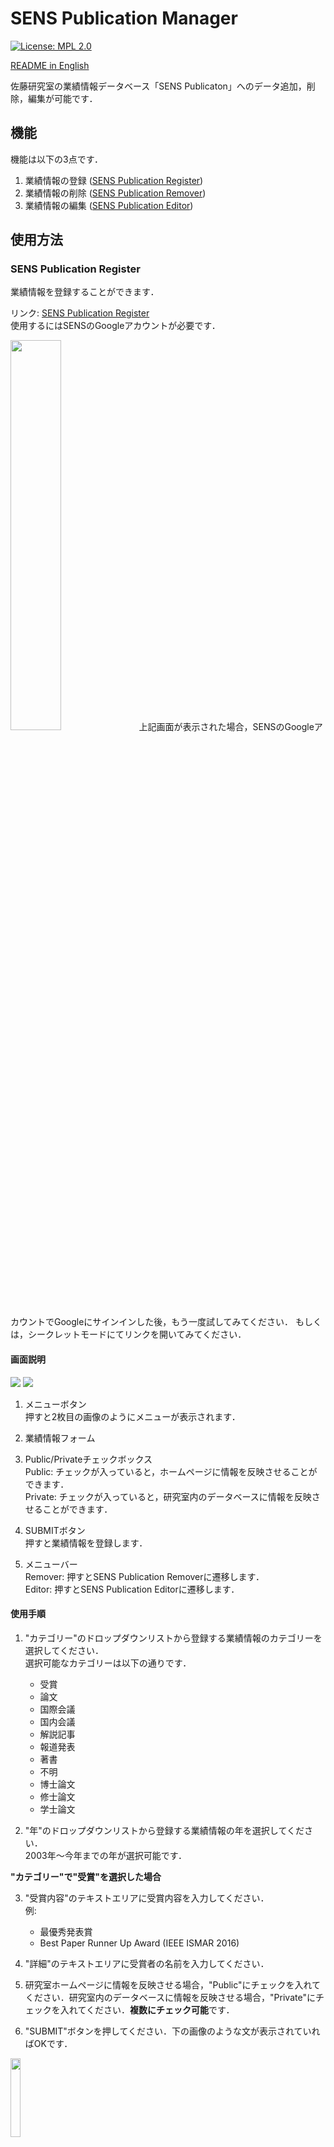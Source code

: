 # SENS Publication Manager

[![License: MPL 2.0](https://img.shields.io/badge/License-MPL%202.0-brightgreen.svg)](https://opensource.org/licenses/MPL-2.0)

[README in English](https://github.com/SENSlab/SENS_Publication/blob/master/README-en.md)

佐藤研究室の業績情報データベース「SENS Publicaton」へのデータ追加，削除，編集が可能です．

## 機能

機能は以下の3点です．

1. 業績情報の登録 ([SENS Publication Register](#sens-publication-register))
1. 業績情報の削除 ([SENS Publication Remover](#sens-publication-remover))
1. 業績情報の編集 ([SENS Publication Editor](#sens-publication-editor))

## 使用方法

### SENS Publication Register

業績情報を登録することができます．

リンク: [SENS Publication Register](https://script.google.com/a/sens.sys.es.osaka-u.ac.jp/macros/s/AKfycbwXxc8mGbcukLNakZh90Phw4v6tRSXbrqKIHnwEkqEJ-89naE0/exec?p=register)  
使用するにはSENSのGoogleアカウントが必要です．

<img src="https://github.com/SENSlab/SENS_Publication/blob/images/error_CantOpenPage.PNG" width="40%">  
上記画面が表示された場合，SENSのGoogleアカウントでGoogleにサインインした後，もう一度試してみてください．  
もしくは，シークレットモードにてリンクを開いてみてください．

#### 画面説明

<img src="https://github.com/SENSlab/SENS_Publication/blob/images/MainRegister.PNG">

<img src="https://github.com/SENSlab/SENS_Publication/blob/images/MenuRegister.PNG"> 

1. メニューボタン  
押すと2枚目の画像のようにメニューが表示されます．

2. 業績情報フォーム

3. Public/Privateチェックボックス  
Public: チェックが入っていると，ホームページに情報を反映させることができます．  
Private: チェックが入っていると，研究室内のデータベースに情報を反映させることができます．

4. SUBMITボタン  
押すと業績情報を登録します．

5. メニューバー  
Remover: 押すとSENS Publication Removerに遷移します．  
Editor: 押すとSENS Publication Editorに遷移します．

#### 使用手順

1. "カテゴリー"のドロップダウンリストから登録する業績情報のカテゴリーを選択してください．  
選択可能なカテゴリーは以下の通りです．
    - 受賞
    - 論文
    - 国際会議
    - 国内会議
    - 解説記事
    - 報道発表
    - 著書
    - 不明
    - 博士論文
    - 修士論文
    - 学士論文


2. "年"のドロップダウンリストから登録する業績情報の年を選択してください．  
2003年～今年までの年が選択可能です．

**"カテゴリー"で"受賞"を選択した場合**  

3. "受賞内容"のテキストエリアに受賞内容を入力してください．  
例:
    - 最優秀発表賞
    - Best Paper Runner Up Award (IEEE ISMAR 2016)  


4. "詳細"のテキストエリアに受賞者の名前を入力してください．

5. 研究室ホームページに情報を反映させる場合，"Public"にチェックを入れてください．研究室内のデータベースに情報を反映させる場合，"Private"にチェックを入れてください．**複数にチェック可能**です．

6. "SUBMIT"ボタンを押してください．下の画像のような文が表示されていればOKです．  
<img src="https://github.com/SENSlab/SENS_Publication/blob/images/submit.PNG" width="18%">  

**"カテゴリー"で"受賞"以外を選択した場合**  

3. "詳細"のテキストエリアに例のような業績情報を入力してください．  
例:  
    - 田辺育暉, 浅井唯貴, 榎本龍一, 松倉悠, 岩井大輔, 佐藤宏介, "仮想手操作における非操作手への触覚呈示手法の検討", 情報処理学会インタラクション2018論文集, pp. 785–790, 2018.  
    - Naruki Tanabe, Yuki Asai, Ryuichi Enomoto, Haruka Matsukura, Daisuke Iwai, and Kosuke Sato, "Haptic Feedback to Non-Manipulating Hand in Manipulating Virtual Hand", In Proceedings of IEEE Haptics Symposium 2018 Demonstrations, p. 125, 2018.


4. "ファイル"のフォームにpdfファイルを添付してください．ファイル名は例のようにしてください．  
例:
    - 2018_Interaction_N-Tanabe.pdf
    - 2018_IEEEHapticsSymposium_N-Tanabe.pdf
    - 2017_Bachelor_T-Kaminokado.pdf
    - 2018_Master_R-Mine.pdf

5. 研究室ホームページに情報を反映させる場合，"Public"にチェックを入れてください．研究室内のデータベースに情報を反映させる場合，"Private"にチェックを入れてください．**複数にチェック可能**です．  

6. "SUBMIT"ボタンを押してください．下の画像のような文が表示されていればOKです．  
<img src="https://github.com/SENSlab/SENS_Publication/blob/images/submit.PNG" width="18%">  


#### 注意点

- ファイルサイズは50MB以内になるよう圧縮してください．

- 業績情報をアップロードした後は，念のため，業績情報用のSpread Sheetに追加した情報が反映されているか確認してください．

- 不安定なネット環境では，失敗しやすいです．良好なネット環境で使用してください．

- 不安定なネット環境であったり，アップロードするpdfファイルのサイズが大きい場合，アップロードに時間がかかります．ロードバーが消えるまで気長にお待ちください．

- Google Drive内に該当する年のフォルダが存在しない場合は，自動でフォルダを作成します．

### SENS Publication Remover

業績情報を削除することができます．

リンク: [SENS Publication Remover](https://script.google.com/a/sens.sys.es.osaka-u.ac.jp/macros/s/AKfycbwXxc8mGbcukLNakZh90Phw4v6tRSXbrqKIHnwEkqEJ-89naE0/exec?p=remover)  
使用するにはSENSのGoogleアカウントが必要です．

#### 画面説明

<img src="https://github.com/SENSlab/SENS_Publication/blob/images/MainRemover.PNG">

<img src="https://github.com/SENSlab/SENS_Publication/blob/images/MenuRemover.PNG"> 

1. メニューボタン  
押すと2枚目の画像のようにメニューが表示されます．

2. 検索フォーム  
削除する業績情報を絞り込むための検索フォームです．

3. SEARCHボタン  
検索フォームに入力された情報を研究室内のデータベースから検索します．

4. 検索結果  

5. マイナスボタン  
削除したい業績情報のマイナスボタンを選択します．
選択すると，マイナスボタンが赤くなります．

6. Publicチェックボックス  
チェックが入っていると，ホームページに情報を反映させることができます．
ホームページにマイナスボタンで選択した情報がないとチェックを入れることができません．

7. DELETEボタン  
押すとマイナスボタンで選択した業績情報を削除します．

5. メニューバー  
Register: 押すとSENS Publication Registerに遷移します．  
Editor: 押すとSENS Publication Editorに遷移します．

#### 使用手順

1. "カテゴリー"のドロップダウンリストから削除する業績情報のカテゴリーを選択してください．

2. "年"のドロップダウンリストから削除する業績情報の年を選択してください．

3. "SEARCH"ボタンを押してください．削除候補が表示されます．

4. 削除したい業績情報の行のマイナスボタンを押してください．マイナスボタンが赤色になればOKです．

5. 研究室ホームページからも業績情報を削除したい場合は，"Public"にチェックを入れてください．研究室ホームページに該当する業績情報が登録されていない場合は，"Public"にチェックを入れることはできません．

6. "DELETE"ボタンを押してください．下の画像のような文が表示されていればOKです．
<img src="https://github.com/SENSlab/SENS_Publication/blob/images/delete.PNG" width="18%">  

#### 注意点

- マイナスボタンは一つしか選択できません．

- "カテゴリー"を選択した直後に"年"のドロップダウンリストをクリックすると，何も表示されない場合があります．お手数をお掛けしますが，もう一度クリックし直してください．

- 業績情報を削除した後は，業績情報用のSpread SheetやGoogle Driveに削除した情報が存在しないことを確認してください．


### SENS Publication Editor

業績情報を編集することができます．

リンク: [SENS Publication Editor](https://script.google.com/a/sens.sys.es.osaka-u.ac.jp/macros/s/AKfycbwXxc8mGbcukLNakZh90Phw4v6tRSXbrqKIHnwEkqEJ-89naE0/exec?p=editor)  
使用するにはSENSのGoogleアカウントが必要です．

#### 画面説明

<img src="https://github.com/SENSlab/SENS_Publication/blob/images/MainEditor.PNG">

<img src="https://github.com/SENSlab/SENS_Publication/blob/images/MenuEditor.PNG"> 

1. メニューボタン  
押すと2枚目の画像のようにメニューが表示されます．

2. 検索フォーム  
編集する業績情報を絞り込むための検索フォームです．

3. SEARCHボタン  
検索フォームに入力された情報を研究室内のデータベースから検索します．

4. 検索結果  

5. 鉛筆ボタン  
編集したい業績情報の鉛筆ボタンを選択します．
選択すると，鉛筆ボタンがオレンジ色になります．

6. 編集フォーム  
編集内容を記入します．

7. Publicチェックボックス  
チェックが入っていると，ホームページに情報を反映させることができます．
ホームページに編集ボタンで選択した情報がないとチェックを入れることができません．

8. EDITボタン  
押すと編集ボタンで選択した業績情報を編集します．

9. メニューバー  
Register: 押すとSENS Publication Registerに遷移します．  
Remover: 押すとSENS Publication Removerに遷移します．

#### 使用手順

1. "カテゴリー"のドロップダウンリストから編集する業績情報のカテゴリーを選択しください．

2. "年"のドロップダウンリストから編集する業績情報の年を選択してください．

3. "SEARCH"ボタンを押してください．

4. 編集したい業績情報の行の鉛筆ボタンを押してください．鉛筆ボタンがオレンジ色になればOKです．

5. "編集項目"のドロップダウンリストから編集したい項目を選択してください．

6. 編集してください．

7. 研究室ホームページの業績情報も編集したい場合は，"Public"にチェックを入れてください．研究室ホームページに該当する業績情報が登録されていない場合は，"Public"にチェックを入れることはできません．

8. "EDIT"ボタンを押してください．下の画像のような文が表示されていればOKです．
<img src="https://github.com/SENSlab/SENS_Publication/blob/images/edit.PNG" width="18%">  

#### 注意点

- 編集ボタンは一つしか選択できません．

- "カテゴリー"を選択した直後に"年"のドロップダウンリストをクリックすると，何も表示されない場合があります．お手数をお掛けしますが，もう一度クリックし直してください．

- 業績情報を編集した後は，業績情報用のSpread SheetやGoogle Driveに編集した情報が反映されていることを確認してください．

- "編集項目"がファイルである場合，ネット環境が良好でないと失敗しやすいです．良好なネット環境で使用してください．


## 開発者向け

### ディレクトリ構造

```
App/             # サーバーサイドの処理
  |- Main.gs
  |- Cipher.gs
  |- DriveManager.gs
  |- FileManager.gs
  |- SpreadSheetManager.gs
  |- Register.gs
  |- Remover.gs
  |- Editor.gs
Public/          # クライアントサイドの処理
  |- css/
    |- myCustomRegister_css.html
    |- myCustomRemover_css.html
    |- myCustomEditor_css.html
  |- html/
    |- register.html
    |- remover.html
    |- editor.html
  |- js/         
    |- mainRegister_js.html
    |- mainRemover_js.html
    |- mainEditor_js.html
Vendor/         # 外部ライブラリ
    |- MDL/  
    |- GETMDL-SELECT/
    |- jQuery/
    |- FontAwesome/
    |- CryptoJS/
    |- CryptoGS/
    |- iconatejs/
```

### 開発手順

開発する際は、Googleの[clasp](https://github.com/google/clasp)を使用します．
1. Node.jsとnpmをインストールする

    <a href="https://qiita.com/Masayuki-M/items/840a997a824e18f576d8">
    Windows
    </a>
    <img src="https://raw.githubusercontent.com/SENSlab/SENS_Publication/images/windows-brands.svg?sanitize=true" width="15">&nbsp;&nbsp;&nbsp;&nbsp;
    <a href="https://qiita.com/sugasaki/items/ad4d5d88965057840a04">
    MacOS
    </a>
    <img src="https://raw.githubusercontent.com/SENSlab/SENS_Publication/images/apple-brands.svg?sanitize=true" width="15" >

        $ node --version  

    でバージョンが4.7.4以上ならOK  

1. claspをインストールする

        $ npm install -g @google/clasp

1. ローカルにcloneする

        $ clasp clone <scriptID>

1. ログインする

        $ clasp login

1. ローカルで修正する  

1. リモートにローカルの更新を反映する

        $ clasp push

## ライセンス

[MPL 2.0](https://github.com/SENSlab/SENS_Publication/blob/master/LICENSE)

